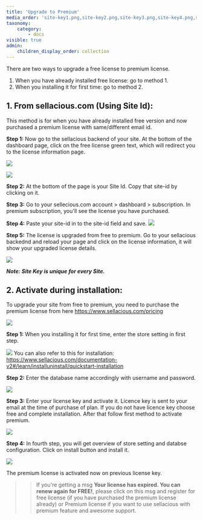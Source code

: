 ```yaml
---
title: 'Upgrade to Premium'
media_order: 'site-key1.png,site-key2.png,site-key3.png,site-key4.png,site-key5.png,pricing.png,site-id.png,Screen Shot 2020-05-12 at 9.49.38 AM.png,install1.png,install2.png,install3.png'
taxonomy:
    category:
        - docs
visible: true
admin:
    children_display_order: collection
---
```


There are two ways to upgrade a free license to premium license.
1. When you have already installed free license: go to method 1.
2. When you installing it for first time: go to method 2.

## **1. From sellacious.com (Using Site Id):**

This method is for when you have already installed free version and now purchased a premium license with same/different email id.  

**Step 1:** Now go to the sellacious backend of your site. At the bottom of the dashboard page, click on the free license green text, which will redirect you to the license information page.  

![](site-key1.png)

![](site-key5.png)

**Step 2:** At the bottom of the page is your Site Id. Copy that site-id by clicking on it.

**Step 3:** Go to your sellecious.com account > dashboard > subscription. In premium subscription, you'll see the license you have purchased.  

**Step 4:** Paste your site-id in to the site-id field and save.
![](Screen%20Shot%202020-05-12%20at%209.49.38%20AM.png)

**Step 5:** The license is upgraded from free to premium. Go to your sellacious backednd and reload your page and click on the license information, it will show your upgraded license details.

![](site-key2.png)

_**Note: Site Key is unique for every Site.**_

## **2. Activate during installation:**

To upgrade your site from free to premium, you need to purchase the premium license from here https://www.sellacious.com/pricing

![](pricing.png)


**Step 1:** When you installing it for first time, enter the store setting in first step.

![](install1.png)
You can also refer to this for installation: https://www.sellacious.com/documentation-v2#/learn/installuninstall/quickstart-installation

**Step 2:** Enter the database name accordingly with username and password.

![](install2.png)

**Step 3:** Enter your license key and activate it. Licence key is sent to your email at the time of purchase of plan. If you do not have licence key choose free and complete installation. After that follow first method to activate premium.

![](install3.png)

**Step 4:** In fourth step, you will get overview of store setting and databse configuration. Click on install button and install it.

![](install4.png)

The premium license is activated now on previous license key.

>> If you're getting a msg **Your license has expired. You can renew again for FREE!**, please click on this msg and register for free license (if you have purchased the premium license already) or Premium license if you want to use sellacious with premium feature and awesome support.